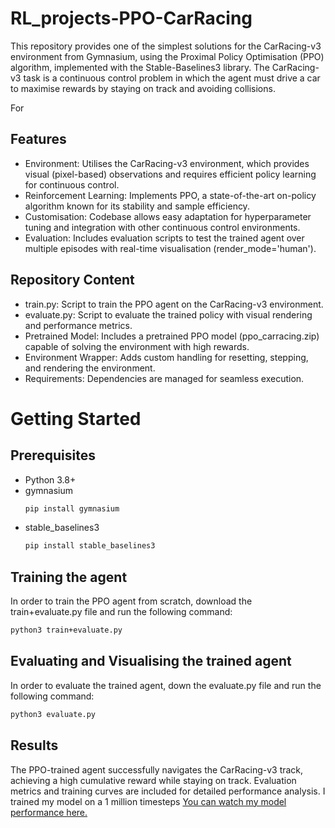 # RL_projects-PPO-CarRacing
This repository provides one of the simplest solutions for the CarRacing-v3 environment from Gymnasium, using the Proximal Policy Optimisation (PPO) algorithm, implemented with the Stable-Baselines3 library. The CarRacing-v3 task is a continuous control problem in which the agent must drive a car to maximise rewards by staying on track and avoiding collisions.

For 

## Features
- Environment: Utilises the CarRacing-v3 environment, which provides visual (pixel-based) observations and requires efficient policy learning for continuous control.
- Reinforcement Learning: Implements PPO, a state-of-the-art on-policy algorithm known for its stability and sample efficiency.
- Customisation: Codebase allows easy adaptation for hyperparameter tuning and integration with other continuous control environments.
- Evaluation: Includes evaluation scripts to test the trained agent over multiple episodes with real-time visualisation (render_mode='human').

## Repository Content
- train.py: Script to train the PPO agent on the CarRacing-v3 environment.
- evaluate.py: Script to evaluate the trained policy with visual rendering and performance metrics.
- Pretrained Model: Includes a pretrained PPO model (ppo_carracing.zip) capable of solving the environment with high rewards.
- Environment Wrapper: Adds custom handling for resetting, stepping, and rendering the environment.
- Requirements: Dependencies are managed for seamless execution.


# Getting Started

## Prerequisites
- Python 3.8+
- gymnasium
  ```bash
  pip install gymnasium
- stable_baselines3
  ``` bash
  pip install stable_baselines3

## Training the agent
In order to train the PPO agent from scratch, download the train+evaluate.py file and run the following command:
```bash
python3 train+evaluate.py
```
## Evaluating and Visualising the trained agent
In order to evaluate the trained agent, down the evaluate.py file and run the following command:
```bash
python3 evaluate.py
```





## Results
The PPO-trained agent successfully navigates the CarRacing-v3 track, achieving a high cumulative reward while staying on track. Evaluation metrics and training curves are included for detailed performance analysis.
I trained my model on a 1 million timesteps
[You can watch my model performance here.](https://youtu.be/LmB9t8Ld7Fk)

